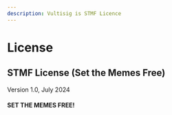 ```yaml
---
description: Vultisig is STMF Licence
---
```


# License

## STMF License (Set the Memes Free)

Version 1.0, July 2024

#### SET THE MEMES FREE!

